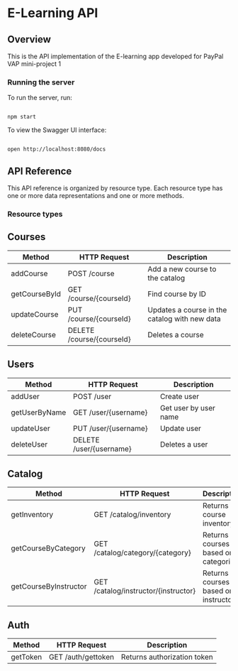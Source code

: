 

# E-Learning API

  

## Overview

This is the API implementation of the E-learning app developed for PayPal VAP mini-project 1 

  

### Running the server

To run the server, run:

  

```

npm start

```

  

To view the Swagger UI interface:

  

```

open http://localhost:8080/docs

```

  
  ## API Reference
  
  This API reference is organized by resource type. Each resource type has one or more data representations and one or more methods.

### Resource types

## Courses

| Method| HTTP Request| Description|
|------------|----------|-------------|
| addCourse| POST /course| Add a new course to the catalog|
| getCourseById| GET /course/{courseId}| Find course by ID|
| updateCourse| PUT /course/{courseId}| Updates a course in the catalog with new data|
| deleteCourse| DELETE /course/{courseId}| Deletes a course|

## Users

| Method| HTTP Request| Description|
|------------|----------|-------------|
| addUser| POST /user| Create user|
| getUserByName| GET /user/{username}| Get user by user name|
| updateUser| PUT /user/{username}| Update user|
| deleteUser| DELETE /user/{username}| Deletes a user|

## Catalog

| Method| HTTP Request| Description|
|------------|----------|-------------|
| getInventory| GET /catalog/inventory| Returns course inventory|
| getCourseByCategory| GET /catalog/category/{category}| Returns courses based on categories|
| getCourseByInstructor| GET /catalog/instructor/{instructor}| Returns courses based on instructor|

## Auth

| Method| HTTP Request| Description|
|------------|----------|-------------|
| getToken| GET /auth/gettoken| Returns authorization token|
